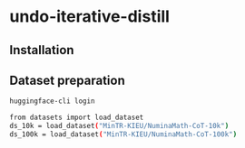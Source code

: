 # undo-iterative-distill

## Installation

## Dataset preparation
```bash
huggingface-cli login

from datasets import load_dataset
ds_10k = load_dataset("MinTR-KIEU/NuminaMath-CoT-10k")
ds_100k = load_dataset("MinTR-KIEU/NuminaMath-CoT-100k")

```
